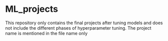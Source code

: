 # ML_projects
This repository only contains the final projects after tuning models and does not include the different phases of hyperparameter tuning.
The project name is mentioned in the file name only
